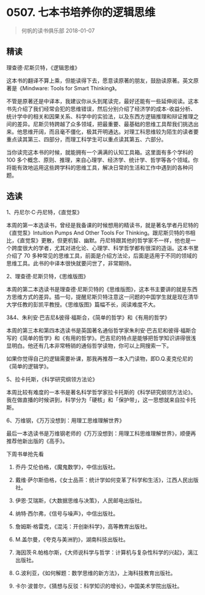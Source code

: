 # 0507. 七本书培养你的逻辑思维
> 何帆的读书俱乐部
2018-01-07

## 精读
理查德·尼斯贝特，《逻辑思维》

这本书的翻译不算上乘，但能读得下去，愿意读原著的朋友，鼓励读原著。英文原著是《Mindware: Tools for Smart Thinking》。 

不管是原著还是中译本，我建议你从头到尾读完，最好还能有一些延伸阅读。这本书先介绍了我们经常会犯的思维错误，然后分别介绍了经济学的成本-收益分析、统计学中的相关和因果关系、科学中的实验法，以及东西方逻辑推理和辩证推理之间的差异。尼斯贝特跨越了众多领域，把最重要、最基础的思维工具帮我们挑选出来。他思维开阔，而且毫不僵化，极其开明通达。对理工科思维较为陌生的读者要重点读其第三、四部分，而理工科学生可以重点读其第五、六部分。

当你读完这本书的时候，就能拥有一个满满的认知工具箱。这里面有多个学科的 100 多个概念、原则、推理，来自心理学、经济学、统计学、哲学等各个领域。你将能有效地运用这些跨学科的思维工具，解决日常的生活和工作中遇到的各种问题。

## 选读

1、丹尼尔·C·丹尼特，《直觉泵》

本周的第一本选读书，曾经是我备课的时候想用的精读书，就是著名学者丹尼特的《直觉泵》Intuition Pumps And Other Tools For Thinking。跟尼斯贝特的书相比，《直觉泵》更散，但更机智、幽默。丹尼特跟其他的哲学家不一样，他也是一个跨度很大的学者，尤其对进化论、心理学、科学哲学都有很深的造诣。这本书里介绍了 70 多种常见的思维工具，前面是介绍方法论，后面是适用于不同的领域的思维工具。此书的中译本很快就要问世了，非常期待。

2、理查德·尼斯贝特，《思维版图》

本周的第二本选读书是理查德·尼斯贝特的《思维版图》，这本书主要讲的就是东西方思维方式的差异。插一句，提醒尼斯贝特注意这一问题的中国学生就是现在清华大学任教的彭凯平教授。《思维版图》篇幅不长，阅读难度不大。

3&4、朱利安·巴吉尼&彼得·福斯合，《简单的哲学》和《有用的哲学》

本周的第三本和第四本选读书是英国著名通俗哲学家朱利安·巴吉尼和彼得·福斯合写的《简单的哲学》和《有用的哲学》。巴吉尼的特点是能够把哲学知识讲得很浅显明白。他还有几本非常畅销的通俗哲学读物，你可以上网搜索一下。

如果你觉得自己的逻辑需要补课，那我再推荐一本入门读物，即D.Q.麦克伦尼的《简单的逻辑学》。

5、拉卡托斯，《科学研究纲领方法论》

本周比较有难度的一本书是著名科学哲学家拉卡托斯的《科学研究纲领方法论》。我在做直播的时候讲到，科学分为「硬核」和「保护带」，这一思想就来自拉卡托斯。

6、万维钢，《万万没想到：用理工思维理解世界》

最后一本选读书是万维钢老师的《万万没想到：用理工科思维理解世界》，顺便再推荐他新出版的《高手》。

下周书单抢先看

1. 乔丹·艾伦伯格，《魔鬼数学》，中信出版社。

2. 戴维·萨尔斯伯格，《女士品茶：统计学如何变革了科学和生活》，江西人民出版社。
3. 伊恩·艾瑞斯，《大数据思维与决策》，人民邮电出版社。
4. 纳特·西尔弗，《信号与噪声》，中信出版社。
5. 詹姆斯·格雷克，《混沌：开创新科学》，高等教育出版社。
6. M.盖尔曼，《夸克与美洲豹》，湖南科技出版社。
7. 海因茨·R.帕格尔斯，《大师说科学与哲学：计算机与复杂性科学的兴起》，漓江出版社。
8. G.波利亚，《如何解题：数学思维的新方法》，上海科技教育出版社。
9. 卡尔·波普尔，《猜想与反驳：科学知识的增长》，中国美术学院出版社。


